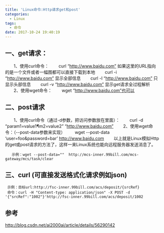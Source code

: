 ```yaml
---
title: 'Linux命令:Http请求get和post'
categories:
  - Linux
tags:
  - 命令
date: 2017-10-24 19:40:19
---
```


## 一、get请求：
　　1、使用curl命令：
　　curl “http://www.baidu.com” 如果这里的URL指向的是一个文件或者一幅图都可以直接下载到本地
　　curl -i “http://www.baidu.com” 显示全部信息
　　curl -l “http://www.baidu.com” 只显示头部信息
　　curl -v “http://www.baidu.com” 显示get请求全过程解析
　　2、使用wget命令：
　　wget “http://www.baidu.com”也可以

## 二、post请求
　　1、使用curl命令（通过-d参数，把访问参数放在里面）：
　　curl -d “param1=value1¶m2=value2” “http://www.baidu.com”
　　2、使用wget命令：（--post-data参数来实现）
　　wget --post-data ‘user=foo&password=bar’ http://www.baidu.com
　　以上就是Linux模拟Http的get或post请求的方法了，这样一来Linux系统也能向远程服务器发送消息了。  

       示例：wget --post-data=""  http://mcs-inner.99bill.com/mcs-gateway/mcs/task/clear

## 三、curl (可直接发送格式化请求例如json)
     示例：目标url:http://fsc-inner.99bill.com/acs/deposit/{srcRef}
     命令：curl -H "Content-type: application/json" -X POST -d '{"srcRef":"1002"}'http://fsc-inner.99bill.com/acs/deposit/1002

## 参考
http://blog.csdn.net/ai2000ai/article/details/56290142